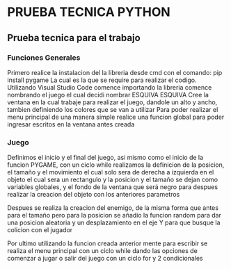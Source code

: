 # PRUEBA TECNICA PYTHON
## Prueba tecnica para el trabajo 
### Funciones Generales
Primero realice la instalacion del la libreria desde cmd con el comando: pip install pygame
La cual es la que se require para realizar el codigo.
Utilizando Visual Studio Code comence importando la libreria comence nombrando el juego el cual decidi nombrar ESQUIVA ESQUIVA
Cree la ventana en la cual trabaje para realizar el juego, dandole un alto y ancho, tambien definiendo los colores que se van a utilizar
Para poder realizar el menu principal de una manera simple realice una funcion global para poder ingresar escritos en la ventana antes creada

### Juego
Definimos el inicio y el final del juego, asi mismo como el inicio de la funcion PYGAME, con un ciclo while realizamos la definicion de la posicion, el tamaño y el movimiento el cual solo sera de derecha a izquierda en el objeto el cual sera un rectangulo y la posicion y el tamaño se dejan como variables globales, y el fondo de la ventana que será negro para despues realizar la creacion del objeto con los anteriores parametros

Despues se realiza la creacion del enemigo, de la misma forma que antes para el tamaño pero para la posicion se añadio la funcion random para dar una posicion aleatoria y un desplazamiento en el eje Y para que busque la colicion con el jugador

Por ultimo utilizando la funcion creada anterior mente para escribir se realiza el menu principal con un ciclo while dando las opciones de comenzar a jugar o salir del juego con un ciclo for y 2 condicionales





